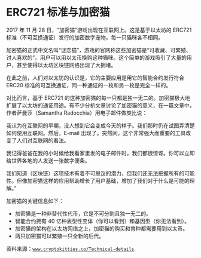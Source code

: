 # ERC721 标准与加密猫

2017 年 11 月 28 日，“加密猫”游戏出现在互联网上。这是基于以太坊的 ERC721 标准（不可互换通证）发行的加密数字宠物，每一只猫咪各不相同。

加密猫的正式中文名叫“谜恋猫”，游戏的官网称这些加密猫是“可收藏、可繁殖、讨人喜欢的”。用户可以用以太币换购这种猫咪。这个简单的游戏吸引了大量的用户，甚至使得以太坊区块链网络出现了大拥堵。

在此之前，人们对以太坊的认识是，它的主要应用是用它的智能合约发行符合 ERC20 标准的可互换通证，同一种通证的一枚和另一枚是完全一样的。

对比而言，基于 ERC721 的这种加密猫的每一只都是独一无二的。加密猫极大地扩展了以太坊的通证用途。有不少分析文章讨论了加密猫的意义，在一篇文章中，作者萨曼莎（Samantha Radocchia）用电子邮件做类比说：

我认为在互联网的早期，没人想到它会变成今天的样子。我们那时仍在试图弄清楚如何使用互联网。然后，E-mail 出现了。突然间，这个非常强大而重要的工具改变了人们对互联网的看法。

我记得爸爸在我的小时候给我看家里发的电子邮件时，我们都很惊讶。你可以立即给世界各地的人发送一张数字便条。

我们知道（区块链）这项技术有着不可思议的潜力，但我们还无法把握所有的可能性。但像加密猫这样的应用帮助增长了用户基础，增加了我们对于什么是可能的理解。”

加密猫的关键信息如下：

*   加密猫是一种非替代性代币，它是不可分割且独一无二的。
*   智能合约拥有 40 亿种表型性变体（你可以看到）和基因型（你无法看到）。
*   加密猫的架构在以太坊网络之上，加密猫的购买和育种都需要用到以太币。
*   两只加密猫可以繁殖一只全新的后代。

资料来源：[`www.cryptokitties.co/Technical-details`](https://www.cryptokitties.co/Technical-details).